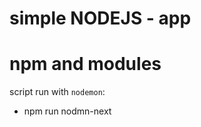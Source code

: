 simple NODEJS - app
===================
# npm and modules

script run with `nodemon`:
- npm run nodmn-next

